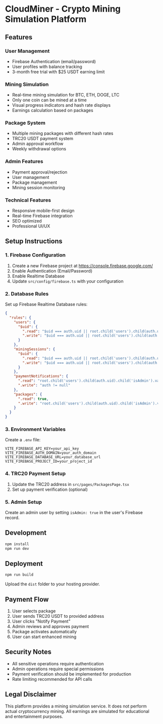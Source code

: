 # CloudMiner - Crypto Mining Simulation Platform

## Features

### User Management
- Firebase Authentication (email/password)
- User profiles with balance tracking
- 3-month free trial with $25 USDT earning limit

### Mining Simulation
- Real-time mining simulation for BTC, ETH, DOGE, LTC
- Only one coin can be mined at a time
- Visual progress indicators and hash rate displays
- Earnings calculation based on packages

### Package System
- Multiple mining packages with different hash rates
- TRC20 USDT payment system
- Admin approval workflow
- Weekly withdrawal options

### Admin Features
- Payment approval/rejection
- User management
- Package management
- Mining session monitoring

### Technical Features
- Responsive mobile-first design
- Real-time Firebase integration
- SEO optimized
- Professional UI/UX

## Setup Instructions

### 1. Firebase Configuration
1. Create a new Firebase project at https://console.firebase.google.com/
2. Enable Authentication (Email/Password)
3. Enable Realtime Database
4. Update `src/config/firebase.ts` with your configuration

### 2. Database Rules
Set up Firebase Realtime Database rules:

```json
{
  "rules": {
    "users": {
      "$uid": {
        ".read": "$uid === auth.uid || root.child('users').child(auth.uid).child('isAdmin').val() === true",
        ".write": "$uid === auth.uid || root.child('users').child(auth.uid).child('isAdmin').val() === true"
      }
    },
    "miningSessions": {
      "$uid": {
        ".read": "$uid === auth.uid || root.child('users').child(auth.uid).child('isAdmin').val() === true",
        ".write": "$uid === auth.uid || root.child('users').child(auth.uid).child('isAdmin').val() === true"
      }
    },
    "paymentNotifications": {
      ".read": "root.child('users').child(auth.uid).child('isAdmin').val() === true",
      ".write": "auth != null"
    },
    "packages": {
      ".read": true,
      ".write": "root.child('users').child(auth.uid).child('isAdmin').val() === true"
    }
  }
}
```

### 3. Environment Variables
Create a `.env` file:
```
VITE_FIREBASE_API_KEY=your_api_key
VITE_FIREBASE_AUTH_DOMAIN=your_auth_domain
VITE_FIREBASE_DATABASE_URL=your_database_url
VITE_FIREBASE_PROJECT_ID=your_project_id
```

### 4. TRC20 Payment Setup
1. Update the TRC20 address in `src/pages/PackagesPage.tsx`
2. Set up payment verification (optional)

### 5. Admin Setup
Create an admin user by setting `isAdmin: true` in the user's Firebase record.

## Development

```bash
npm install
npm run dev
```

## Deployment

```bash
npm run build
```

Upload the `dist` folder to your hosting provider.

## Payment Flow

1. User selects package
2. User sends TRC20 USDT to provided address
3. User clicks "Notify Payment"
4. Admin reviews and approves payment
5. Package activates automatically
6. User can start enhanced mining

## Security Notes

- All sensitive operations require authentication
- Admin operations require special permissions
- Payment verification should be implemented for production
- Rate limiting recommended for API calls

## Legal Disclaimer

This platform provides a mining simulation service. It does not perform actual cryptocurrency mining. All earnings are simulated for educational and entertainment purposes.